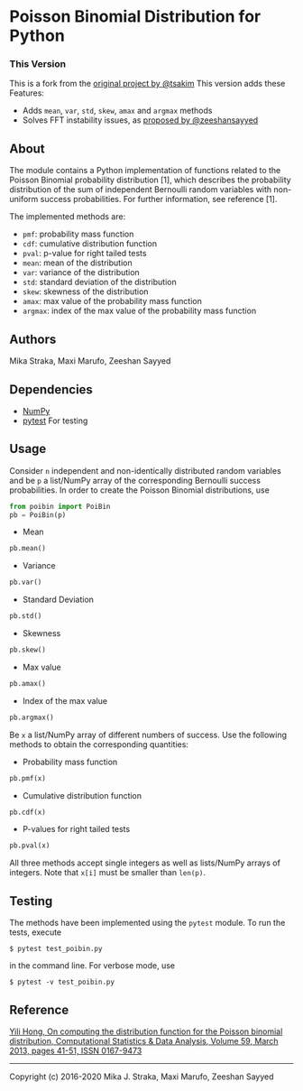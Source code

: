 # Poisson Binomial Distribution for Python

### This Version
This is a fork from the [original project by @tsakim](https://github.com/tsakim/poibin)
This version adds these Features:
* Adds `mean`, `var`, `std`, `skew`, `amax` and `argmax` methods
* Solves FFT instability issues, as [proposed by @zeeshansayyed](https://github.com/tsakim/poibin/pull/7)

## About
The module contains a Python implementation of functions related to the Poisson
Binomial probability distribution \[1\], which describes the probability
distribution of the sum of independent Bernoulli random variables with
non-uniform success probabilities. For further information, see reference \[1\].

The implemented methods are:
* `pmf`: probability mass function
* `cdf`: cumulative distribution function
* `pval`: p-value for right tailed tests
* `mean`: mean of the distribution
* `var`: variance of the distribution
* `std`: standard deviation of the distribution
* `skew`: skewness of the distribution
* `amax`: max value of the probability mass function
* `argmax`: index of the max value of the probability mass function

## Authors
Mika Straka, Maxi Marufo, Zeeshan Sayyed

## Dependencies
* [NumPy](http://www.numpy.org/)
* [pytest](https://docs.pytest.org/en/latest/contents.html) For testing

## Usage
Consider `n` independent and non-identically distributed random variables and
be `p` a list/NumPy array of the corresponding Bernoulli success probabilities.
In order to create the Poisson Binomial distributions, use
```python
from poibin import PoiBin
pb = PoiBin(p)
```
* Mean
```python
pb.mean()
```
* Variance
```python
pb.var()
```
* Standard Deviation
```python
pb.std()
```
* Skewness
```python
pb.skew()
```
* Max value
```python
pb.amax()
```
* Index of the max value
```python
pb.argmax()
```

Be `x` a list/NumPy array of different numbers of success. Use the following
methods to obtain the corresponding quantities:

* Probability mass function
```python
pb.pmf(x)
```
* Cumulative distribution function
```python
pb.cdf(x)
```
* P-values for right tailed tests
```python
pb.pval(x)
```

All three methods accept single integers as well as lists/NumPy arrays of
integers. Note that `x[i]` must be smaller than `len(p)`.

## Testing
The methods have been implemented using the `pytest` module. To run the tests, execute

```
$ pytest test_poibin.py
```
in the command line. For verbose mode, use

```
$ pytest -v test_poibin.py
```

## Reference
[Yili Hong, On computing the distribution function for the Poisson binomial
distribution,
Computational Statistics & Data Analysis, Volume 59, March 2013, pages 41-51,
ISSN 0167-9473](http://dx.doi.org/10.1016/j.csda.2012.10.006)

---
Copyright (c) 2016-2020 Mika J. Straka, Maxi Marufo, Zeeshan Sayyed
